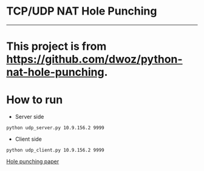 # TCP/UDP NAT Hole Punching
-------------------------

# This project is from https://github.com/dwoz/python-nat-hole-punching.

# How to run
* Server side
```
python udp_server.py 10.9.156.2 9999
```

* Client side
```
python udp_client.py 10.9.156.2 9999
```

[Hole punching paper](http://www.brynosaurus.com/pub/net/p2pnat/)
